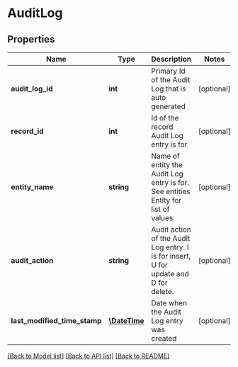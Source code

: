 # AuditLog

## Properties
Name | Type | Description | Notes
------------ | ------------- | ------------- | -------------
**audit_log_id** | **int** | Primary Id of the Audit Log that is auto generated | [optional] 
**record_id** | **int** | Id of the record Audit Log entry is for | [optional] 
**entity_name** | **string** | Name of entity the Audit Log entry is for. See entities Entity for list of values | [optional] 
**audit_action** | **string** | Audit action of the Audit Log entry. I is for insert, U for update and D for delete. | [optional] 
**last_modified_time_stamp** | [**\DateTime**](\DateTime.md) | Date when the Audit Log entry was created | [optional] 

[[Back to Model list]](../../README.md#documentation-for-models) [[Back to API list]](../../README.md#documentation-for-api-endpoints) [[Back to README]](../../README.md)

